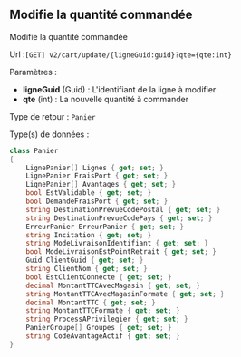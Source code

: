 ## <span id='modifierqte'>Modifie la quantité commandée</span>

Modifie la quantité commandée

Url :`[GET] v2/cart/update/{ligneGuid:guid}?qte={qte:int}`

Paramètres : 

- **ligneGuid** (Guid) : L'identifiant de la ligne à modifier
- **qte** (int) : La nouvelle quantité à commander

Type de retour : `Panier`

Type(s) de données :

```csharp
class Panier
{
	LignePanier[] Lignes { get; set; }
	LignePanier FraisPort { get; set; }
	LignePanier[] Avantages { get; set; }
	bool EstValidable { get; set; }
	bool DemandeFraisPort { get; set; }
	string DestinationPrevueCodePostal { get; set; }
	string DestinationPrevueCodePays { get; set; }
	ErreurPanier ErreurPanier { get; set; }
	string Incitation { get; set; }
	string ModeLivraisonIdentifiant { get; set; }
	bool ModeLivraisonEstPointRetrait { get; set; }
	Guid ClientGuid { get; set; }
	string ClientNom { get; set; }
	bool EstClientConnecte { get; set; }
	decimal MontantTTCAvecMagasin { get; set; }
	string MontantTTCAvecMagasinFormate { get; set; }
	decimal MontantTTC { get; set; }
	string MontantTTCFormate { get; set; }
	string ProcessAPrivilegier { get; set; }
	PanierGroupe[] Groupes { get; set; }
	string CodeAvantageActif { get; set; }
}

```
